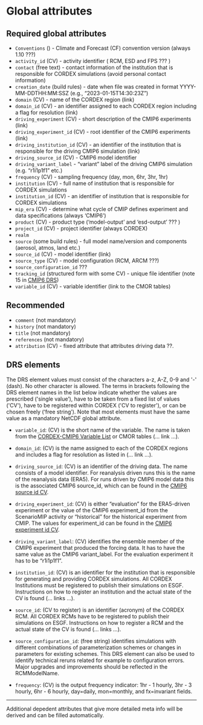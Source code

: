 # Global attributes

## Required global attributes

* `Conventions` () - Climate and Forecast (CF) convention version (always 1.10 ???)
* `activity_id` (CV) - activity  identifier ( RCM, ESD and FPS ??? )
* `contact` (free text) - contact information of the institution that is responsible for CORDEX simulations (avoid personal contact information)
* `creation_date` (build rules) - date when file was created in format  YYYY-MM-DDTHH:MM:SSZ  (e.g., “2023-01-15T14:30:23Z”)
* `domain` (CV) - name of the CORDEX region (link)
* `domain_id` (CV) - an identifier assigned to each CORDEX region including a flag for resolution (link)
* `driving_experiment` (CV) - short description of the CMIP6 experiments (link)
* `driving_experiment_id` (CV) - root identifier of the CMIP6 experiments (link)
* `driving_institution_id` (CV) - an identifier of the institution that is responsible for the driving CMIP6 simulation (link)
* `driving_source_id` (CV) - CMIP6 model identifier
* `driving_variant_label` - “variant” label of the driving CMIP6 simulation (e.g. “r1i1p1f1” etc.)
* `frequency` (CV) -  sampling frequency (day, mon, 6hr, 3hr, 1hr)
* `institution` (CV) - full name of institution that is responsible for CORDEX simulations
* `institution_id` (CV) - an identifier of institution that is responsible for CORDEX simulations
* `mip_era` (CV) - determine what cycle of CMIP defines experiment and data specifications (always ‘CMIP6’)
* `product` (CV) - product type (‘model-output’ and ‘esd-output’ ??? )
* `project_id` (CV) - project identifier (always CORDEX)
* `realm`
* `source` (some build rules) - full model name/version and components (aerosol, atmos, land etc.)
* `source_id` (CV) - model identifier (link)
* `source_type` (CV) - model configuration (RCM, ARCM ???)
* `source_configuration_id` ???
* `tracking_id` (structured form with some CV) - unique file identifier (note 15 in [CMIP6 DRS](https://docs.google.com/document/d/1h0r8RZr_f3-8egBMMh7aqLwy3snpD6_MrDz1q8n5XUk/edit))
* `variable_id` (CV) - variable identifier (link to the CMOR tables)

## Recommended

* `comment` (not mandatory)
* `history` (not mandatory)
* `title` (not mandatory)
* `references` (not mandatory)
* `attribution` (CV) - fixed attribute that attributes driving data ??.

## DRS elements

The DRS element values must consist of the characters a-z, A-Z, 0-9 and '-' (dash). No other character is allowed. The terms in brackets following the DRS element names in the list below indicate whether the values are prescribed ('single value’), have to be taken from a fixed list of values ('CV'), have to be registered within CORDEX ('CV to register'), or can be chosen freely (‘free string’). Note that most elements must have the same value as a mandatory NetCDF global attribute.

* `variable_id`: (CV) is the short name of the variable. The name is taken from the [CORDEX-CMIP6 Variable List](https://cordex.org/experiment-guidelines/cordex-cmip6/data-request) or CMOR tables (… link …).

* `domain_id`: (CV) is the name assigned to each of the CORDEX regions and includes a flag for resolution as listed in (… link …).

* `driving_source_id`: (CV) is an identifier of the driving data. The name consists of a model identifier. For reanalysis driven runs this is the name of the reanalysis data (ERA5). For runs driven by CMIP6 model data this is the associated CMIP6 source_id, which can be found in the [CMIP6 source id CV](https://wcrp-cmip.github.io/CMIP6_CVs/docs/CMIP6_source_id.html).

* `driving_experiment_id`: (CV) is either “evaluation” for the ERA5-driven experiment or the value of the CMIP6 experiment_id from the ScenarioMIP activity or “historical” for the historical experiment from CMIP. The values for experiment_id can be found in the [CMIP6 experiment id CV](https://wcrp-cmip.github.io/CMIP6_CVs/docs/CMIP6_experiment_id.html).

* `driving_variant_label`: (CV) identifies the ensemble member of the CMIP6 experiment that produced the forcing data. It has to have the same value as the CMIP6 variant_label. For the evaluation experiment it has to be “r1i1p1f1”.

* `institution_id`: (CV) is an identifier for the institution that is responsible for generating and providing CORDEX simulations. All CORDEX Institutions must be registered to publish their simulations on ESGF. Instructions on how to register an institution and the actual state of the CV is found (… links …).

* `source_id`: (CV to register) is an identifier (acronym) of the CORDEX RCM. All CORDEX RCMs have to be registered to publish their simulations on ESGF. Instructions on how to register a RCM and the actual state of the CV is found (… links …).

* `source_configuration_id`: (free string) identifies simulations with different combinations of parameterization schemes or changes in parameters for existing schemes. This DRS element can also be used to identify technical reruns related for example to configuration errors. Major upgrades and improvements should be reflected in the RCMModelName.

* `frequency`: (CV) is the output frequency indicator: 1hr - 1 hourly, 3hr - 3 hourly, 6hr - 6 hourly, day=daily, mon=monthly, and fx=invariant fields.

---

Additional depedent attributes that give more detailed meta info will be derived and can be filled automatically.
